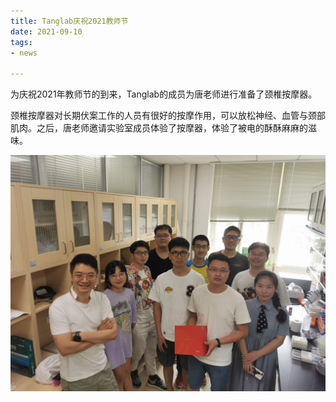 ```yaml
---
title: Tanglab庆祝2021教师节
date: 2021-09-10
tags:
- news

---
```




为庆祝2021年教师节的到来，Tanglab的成员为唐老师进行准备了颈椎按摩器。

颈椎按摩器对长期伏案工作的人员有很好的按摩作用，可以放松神经、血管与颈部肌肉。之后，唐老师邀请实验室成员体验了按摩器，体验了被电的酥酥麻麻的滋味。

![20210910-Tanglab@PKU合照](https://raw.githubusercontent.com/DF-Master/yidapicbed/main/markdown/20210912155654.jpg)